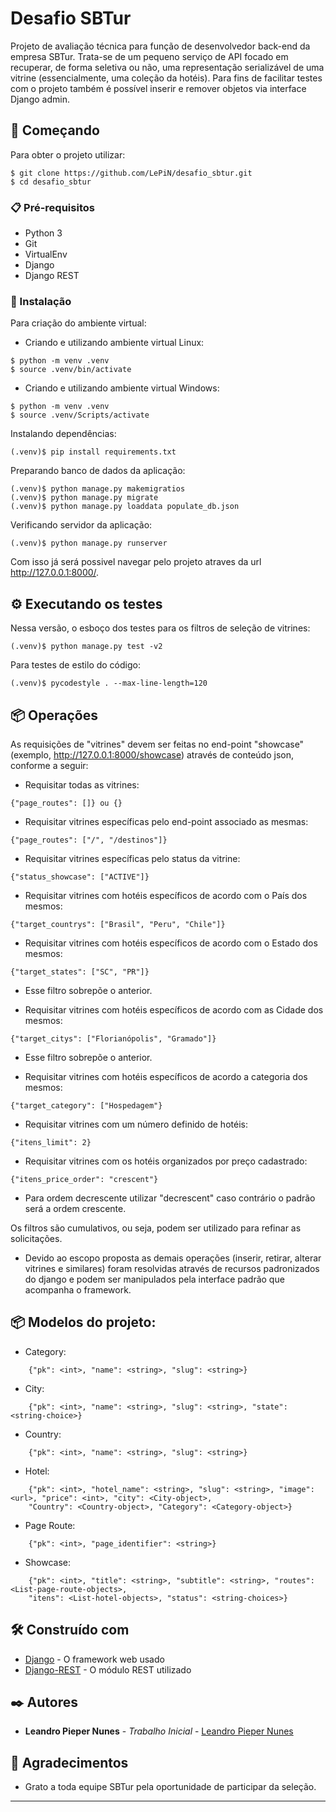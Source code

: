 # Desafio SBTur

Projeto de avaliação técnica para função de desenvolvedor back-end da empresa SBTur. Trata-se de um pequeno serviço de API focado em recuperar, de forma seletiva ou não, uma representação serializável de uma vitrine (essencialmente, uma coleção da hotéis). Para fins de facilitar testes com o projeto também é possível inserir e remover objetos via interface Django admin.

## 🚀 Começando

Para obter o projeto utilizar:

```
$ git clone https://github.com/LePiN/desafio_sbtur.git
$ cd desafio_sbtur
```

### 📋 Pré-requisitos

- Python 3
- Git
- VirtualEnv
- Django
- Django REST


### 🔧 Instalação

Para criação do ambiente virtual:

- Criando e utilizando ambiente virtual Linux:
```
$ python -m venv .venv
$ source .venv/bin/activate
```

- Criando e utilizando ambiente virtual Windows:
```
$ python -m venv .venv
$ source .venv/Scripts/activate
```

Instalando dependências:
```
(.venv)$ pip install requirements.txt
```

Preparando banco de dados da aplicação:
```
(.venv)$ python manage.py makemigratios
(.venv)$ python manage.py migrate
(.venv)$ python manage.py loaddata populate_db.json
```

Verificando servidor da aplicação:
```
(.venv)$ python manage.py runserver
```
Com isso já será possivel navegar pelo projeto atraves da url http://127.0.0.1:8000/<end-points>.

## ⚙️ Executando os testes

Nessa versão, o esboço dos testes para os filtros de seleção de vitrines:
```
(.venv)$ python manage.py test -v2
```

Para testes de estilo do código:
```
(.venv)$ pycodestyle . --max-line-length=120
```

## 📦 Operações

As requisições de "vitrines" devem ser feitas no end-point "showcase" (exemplo, http://127.0.0.1:8000/showcase) através de conteúdo json, conforme a seguir:

- Requisitar todas as vitrines:
```
{"page_routes": []} ou {}
```

- Requisitar vitrines específicas pelo end-point associado as mesmas:
```
{"page_routes": ["/", "/destinos"]} 
```

- Requisitar vitrines específicas pelo status da vitrine:
```
{"status_showcase": ["ACTIVE"]} 
```

- Requisitar vitrines com hotéis específicos de acordo com o País dos mesmos:
```
{"target_countrys": ["Brasil", "Peru", "Chile"]}
```

- Requisitar vitrines com hotéis específicos de acordo com o Estado dos mesmos:
```
{"target_states": ["SC", "PR"]}
```
* Esse filtro sobrepõe o anterior.

- Requisitar vitrines com hotéis específicos de acordo com as Cidade dos mesmos:
```
{"target_citys": ["Florianópolis", "Gramado"]}
```
* Esse filtro sobrepõe o anterior.

- Requisitar vitrines com hotéis específicos de acordo a categoria dos mesmos:
```
{"target_category": ["Hospedagem"}
```

- Requisitar vitrines com um número definido de hotéis:
```
{"itens_limit": 2}
```

- Requisitar vitrines com os hotéis organizados por preço cadastrado:
```
{"itens_price_order": "crescent"}
```
* Para ordem decrescente utilizar "decrescent" caso contrário o padrão será a ordem crescente.

Os filtros são cumulativos, ou seja, podem ser utilizado para refinar as solicitações.
* Devido ao escopo proposta as demais operações (inserir, retirar, alterar vitrines e similares) foram resolvidas através de recursos padronizados do django e podem ser manipulados pela interface padrão que acompanha o framework.

## 📦 Modelos do projeto:

- Category:
```
    {"pk": <int>, "name": <string>, "slug": <string>}
```

- City:
```
    {"pk": <int>, "name": <string>, "slug": <string>, "state": <string-choice>}
```

- Country:
```
    {"pk": <int>, "name": <string>, "slug": <string>}
```

- Hotel:
```
    {"pk": <int>, "hotel_name": <string>, "slug": <string>, "image":<url>, "price": <int>, "city": <City-object>,
    "Country": <Country-object>, "Category": <Category-object>}
```

- Page Route:
```
    {"pk": <int>, "page_identifier": <string>}
```

- Showcase:
```
    {"pk": <int>, "title": <string>, "subtitle": <string>, "routes":<List-page-route-objects>, 
    "itens": <List-hotel-objects>, "status": <string-choices>}
```

## 🛠️ Construído com

* [Django](https://docs.djangoproject.com/en/3.1/) - O framework web usado
* [Django-REST](https://pycodestyle.pycqa.org/en/latest/intro.html) - O módulo REST utilizado

## ✒️ Autores

* **Leandro Pieper Nunes** - *Trabalho Inicial* - [Leandro Pieper Nunes](https://github.com/LePiN)

## 🎁 Agradecimentos

* Grato a toda equipe SBTur pela oportunidade de participar da seleção.


---

